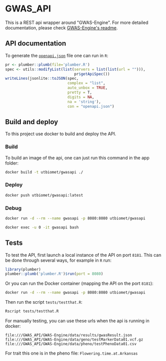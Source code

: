 # GWAS_API

This is a REST api wrapper around "GWAS-Engine". For more detailed documentation, please check [GWAS-Engine's readme](https://github.com/ut-biomet/GWAS-Engine).



## API documentation

To generate the [`openapi.json`](./openapi.json) file one can run in `R`:

```R
pr <- plumber::plumb(file='plumber.R')
spec <- utils::modifyList(list(servers = list(list(url = ""))),
                               pr$getApiSpec())
writeLines(jsonlite::toJSON(spec,
                            complex = "list",
                            auto_unbox = TRUE,
                            pretty = T,
                            digits = NA,
                            na = 'string'),
                            con = "openapi.json")
```

## Build and deploy

To this project use docker to build and deploy the API.

### Build

To build an image of the api, one can just run this command in the app folder:

```sh
docker build -t utbiomet/gwasapi ./
```

### Deploy

```sh
docker push utbiomet/gwasapi:latest
```

### Debug

```sh
docker run -d --rm --name gwasapi -p 8080:8080 utbiomet/gwasapi
```

```sh
docker exec -u 0 -it gwasapi bash
```

## Tests

To test the API, first launch a local instance of the API on port `8181`. This can be done through several ways, for example in `R` run:

```R
library(plumber)
plumber::plumb('plumber.R')$run(port = 8080)
```

Or you can run the Docker container (mapping the API on the port `8181`):

```sh
docker run -d --rm --name gwasapi -p 8080:8080 utbiomet/gwasapi
```

Then run the script `tests/testthat.R`: 
```sh
Rscript tests/testthat.R
```

For manually testing, you can use these urls when the api is running in docker:

```
file:///GWAS_API/GWAS-Engine/data/results/gwasResult.json
file:///GWAS_API/GWAS-Engine/data/geno/testMarkerData01.vcf.gz
file:///GWAS_API/GWAS-Engine/data/pheno/testPhenoData01.csv
```

For trait this one is in the pheno file: `Flowering.time.at.Arkansas`

